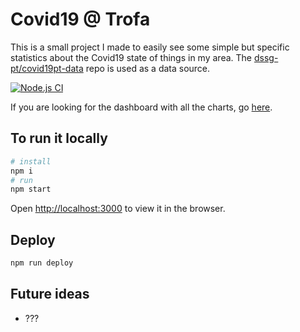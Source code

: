 # Covid19 @ Trofa


This is a small project I made to easily see some simple but specific statistics about the Covid19 state of things in my area.
The [dssg-pt/covid19pt-data](https://github.com/dssg-pt/covid19pt-data) repo is used as a data source.

[![Node.js CI](https://github.com/DiogoDuque/covid19TrofaGraph/actions/workflows/node.js.yml/badge.svg)](https://github.com/DiogoDuque/covid19TrofaGraph/actions/workflows/node.js.yml)

If you are looking for the dashboard with all the charts, go [here](https://diogoduque.github.io/covid19TrofaGraph/).

## To run it locally
```bash
# install
npm i
# run
npm start
```
Open [http://localhost:3000](http://localhost:3000) to view it in the browser.


## Deploy
```bash
npm run deploy
```


## Future ideas
* ???
